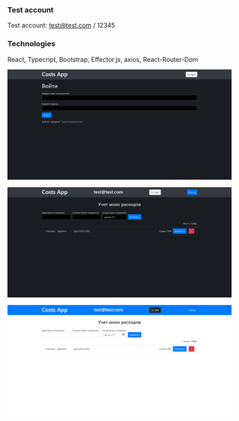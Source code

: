 ### Test account

Test account: test@test.com / 12345

### Technologies

React, Typecript, Bootstrap, Effector.js, axios, React-Router-Dom

![first](/public/readme/login.png)

![second](/public/readme/cost.png)

![third](/public/readme/light.png)
